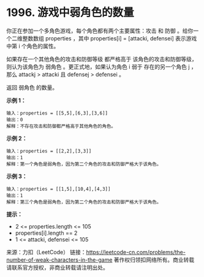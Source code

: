 # 1996. 游戏中弱角色的数量

你正在参加一个多角色游戏，每个角色都有两个主要属性：攻击 和 防御 。给你一个二维整数数组 properties ，其中 properties[i] = [attacki, defensei] 表示游戏中第 i 个角色的属性。

如果存在一个其他角色的攻击和防御等级 都严格高于 该角色的攻击和防御等级，则认为该角色为 弱角色 。更正式地，如果认为角色 i 弱于 存在的另一个角色 j ，那么 attackj > attacki 且 defensej > defensei 。

返回 弱角色 的数量。



**示例 1：**

```text
输入：properties = [[5,5],[6,3],[3,6]]
输出：0
解释：不存在攻击和防御都严格高于其他角色的角色。
```

**示例 2：**

```text
输入：properties = [[2,2],[3,3]]
输出：1
解释：第一个角色是弱角色，因为第二个角色的攻击和防御严格大于该角色。
```

**示例 3：**

```text
输入：properties = [[1,5],[10,4],[4,3]]
输出：1
解释：第三个角色是弱角色，因为第二个角色的攻击和防御严格大于该角色。
```

**提示：**

- 2 <= properties.length <= 105
- properties[i].length == 2
- 1 <= attacki, defensei <= 105


来源：力扣（LeetCode）
链接：<https://leetcode-cn.com/problems/the-number-of-weak-characters-in-the-game>
著作权归领扣网络所有。商业转载请联系官方授权，非商业转载请注明出处。